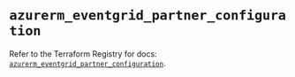 # `azurerm_eventgrid_partner_configuration`

Refer to the Terraform Registry for docs: [`azurerm_eventgrid_partner_configuration`](https://registry.terraform.io/providers/hashicorp/azurerm/4.41.0/docs/resources/eventgrid_partner_configuration).
